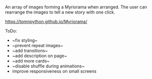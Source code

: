 An array of images forming a Myriorama when arranged. The user can rearrange the images to tell a new story with one click.

https://tomnpython.github.io/Myriorama/

ToDo:
- ~fix styling~
- ~prevent repeat images~
- ~add transitions~
- ~add description on page~
- ~add more cards~
- ~disable shuffle during animations~
- improve responsiveness on small screens